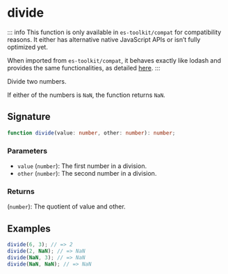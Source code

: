 # divide

::: info
This function is only available in `es-toolkit/compat` for compatibility reasons. It either has alternative native JavaScript APIs or isn’t fully optimized yet.

When imported from `es-toolkit/compat`, it behaves exactly like lodash and provides the same functionalities, as detailed [here](../../../compatibility.md).
:::

Divide two numbers.

If either of the numbers is `NaN`, the function returns `NaN`.

## Signature

```typescript
function divide(value: number, other: number): number;
```

### Parameters

- `value` (`number`): The first number in a division.
- `other` (`number`): The second number in a division.

### Returns

(`number`): The quotient of value and other.

## Examples

```typescript
divide(6, 3); // => 2
divide(2, NaN); // => NaN
divide(NaN, 3); // => NaN
divide(NaN, NaN); // => NaN
```
